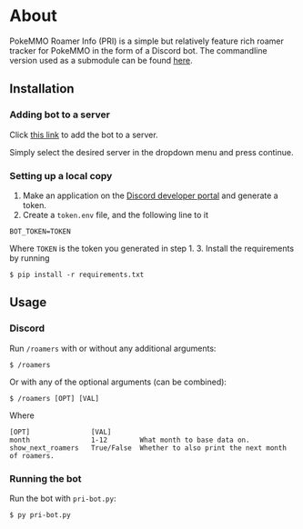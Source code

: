 # About
PokeMMO Roamer Info (PRI) is a simple but relatively feature rich roamer tracker for PokeMMO in the form of a Discord bot.
The commandline version used as a submodule can be found [here](https://github.com/LucasLyn/pokemmo-roamer-info).

## Installation
### Adding bot to a server
Click [this link](https://discord.com/oauth2/authorize?client_id=1249020828985594026&permissions=2048&integration_type=0&scope=bot) to add the bot to a server.

Simply select the desired server in the dropdown menu and press continue.

### Setting up a local copy
1. Make an application on the [Discord developer portal](https://discord.com/developers/applications) and generate a token.
2. Create a `token.env` file, and the following line to it

```
BOT_TOKEN=TOKEN
```

Where `TOKEN` is the token you generated in step 1.
3. Install the requirements by running

`$ pip install -r requirements.txt`

## Usage
### Discord
Run `/roamers` with or without any additional arguments:

`$ /roamers`

Or with any of the optional arguments (can be combined):

`$ /roamers [OPT] [VAL]`

Where

```
[OPT]               [VAL]       
month               1-12        What month to base data on.
show_next_roamers   True/False  Whether to also print the next month of roamers.
```

### Running the bot
Run the bot with `pri-bot.py`:

`$ py pri-bot.py`
